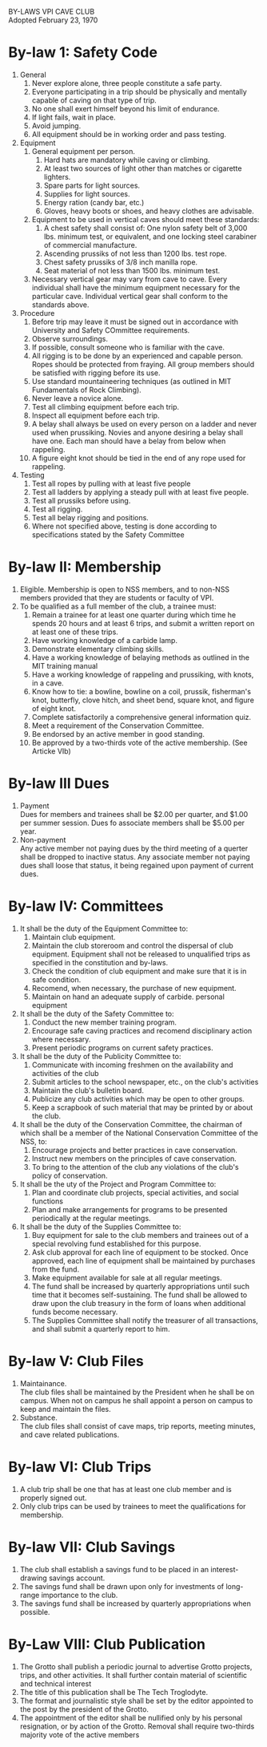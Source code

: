 BY-LAWS VPI CAVE CLUB  
Adopted February 23, 1970


# By-law 1: Safety Code
1. General
    1. Never explore alone, three people constitute a safe party.
    1. Everyone participating in a trip should be physically and mentally capable of caving on that type of trip.
    1. No one shall exert himself beyond his limit of endurance.
    1. If light fails, wait in place.
    1. Avoid jumping.
    1. All equipment should be in working order and pass testing.
1. Equipment
    1. General equipment per person.
        1. Hard hats are mandatory while caving or climbing.
        1. At least two sources of light other than matches or cigarette lighters.
        1. Spare parts for light sources.
        1. Supplies for light sources.
        1. Energy ration (candy bar, etc.)
        1. Gloves, heavy boots or shoes, and heavy clothes are advisable.
    1. Equipment to be used in vertical caves should meet these standards:
        1. A chest safety shall consist of: One nylon safety belt of 3,000 lbs. minimum test, or equivalent, and one locking steel carabiner of commercial manufacture.
        1. Ascending prussiks of not less than 1200 lbs. test rope.
        1. Chest safety prussiks of 3/8 inch manilla rope.
        1. Seat material of not less than 1500 lbs. minimum test.
    1. Necessary vertical gear may vary from cave to cave. Every individual shall have the minimum equipment necessary for the particular cave. Individual vertical gear shall conform to the standards above.
1. Procedure
    1. Before trip may leave it must be signed out in accordance with University and Safety COmmittee requirements.
    1. Observe surroundings.
    1. If possible, consult someone who is familiar with the cave.
    1. All rigging is to be done by an experienced and capable person. Ropes should be protected from fraying. All group members should be satisfied with rigging before its use.
    1. Use standard mountaineering techniques (as outlined in MIT Fundamentals of Rock Climbing).
    1. Never leave a novice alone.
    1. Test all climbing equipment before each trip.
    1. Inspect all equipment before each trip.
    1. A belay shall always be used on every person on a ladder and never used when prussiking. Novies and anyone desiring a belay shall have one. Each man should have a belay from below when rappeling.
    1. A figure eight knot should be tied in the end of any rope used for rappeling.
1. Testing
    1. Test all ropes by pulling with at least five people
    1. Test all ladders by applying a steady pull with at least five people.
    1. Test all prussiks before using.
    1. Test all rigging.
    1. Test all belay rigging and positions.
    1. Where not specified above, testing is done according to specifications stated by the Safety Committee

# By-law II: Membership
1. Eligible. Membership is open to NSS members, and to non-NSS members provided that they are students or faculty of VPI.
1. To be qualified as a full member of the club, a trainee must:
    1. Remain a trainee for at least one quarter during which time he spends 20 hours and at least 6 trips, and submit a written report on at least one of these trips.
    1. Have working knowledge of a carbide lamp.
    1. Demonstrate elementary climbing skills.
    1. Have a working knowledge of belaying methods as outlined in the MIT training manual
    1. Have a working knowledge of rappeling and prussiking, with knots, in a cave.
    1. Know how to tie: a bowline, bowline on a coil, prussik, fisherman's knot, butterfly, clove hitch, and sheet bend, square knot, and figure of eight knot.
    1. Complete satisfactorily a comprehensive general information quiz.
    1. Meet a requirement of the Conservation Committee.
    1. Be endorsed by an active member in good standing.
    1. Be approved by a two-thirds vote of the active membership. (See Articke VIb)

# By-law III Dues
1. Payment  
    Dues for members and trainees shall be $2.00 per quarter, and $1.00 per summer session. Dues fo associate members shall be $5.00 per year.
1. Non-payment  
    Any active member not paying dues by the third meeting of a querter shall be dropped to inactive status. Any associate member not paying dues shall loose that status, it being regained upon payment of current dues.

# By-law IV: Committees
1. It shall be the duty of the Equipment Committee to:
    1. Maintain club equipment.
    1. Maintain the club storeroom and control the dispersal of club equipment. Equipment shall not be released to unqualified trips as specified in the constitution and by-laws.
    1. Check the condition of club equipment and make sure that it is in safe condition.
    1. Recomend, when necessary, the purchase of new equipment.
    1. Maintain on hand an adequate supply of carbide. personal equipment
1. It shall be the duty of the Safety Committee to:
    1. Conduct the new member training program.
    1. Encourage safe caving practices and recomend disciplinary action where necessary.
    1. Present periodic programs on current safety practices.
1. It shall be the duty of the Publicity Committee to:
    1. Communicate with incoming freshmen on the availability and activities of the club
    1. Submit articles to the school newspaper, etc., on the club's activities
    1. Maintain the club's bulletin board. 
    1. Publicize any club activities which may be open to other groups.
    1. Keep a scrapbook of such material that may be printed by or about the club.
1. It shall be the duty of the Conservation Committee, the chairman of which shall be a member of the National Conservation Committee of the NSS, to:
    1. Encourage projects and better practices in cave conservation.
    1. Instruct new members on the principles of cave conservation.
    1. To bring to the attention of the club any violations of the club's policy of conservation.
1. It shall be the uty of the Project and Program Committee to:
    1. Plan and coordinate club projects, special activities, and social functions
    1. Plan and make arrangements for programs to be presented periodically at the regular meetings.
1. It shall be the duty of the Supplies Committee to:
    1. Buy equipment for sale to the club members and trainees out of a special revolving fund established for this purpose.
    1. Ask club approval for each line of equipment to be stocked. Once approved, each line of equipment shall be maintained by purchases from the fund.
    1. Make equipment available for sale at all regular meetings.
    1. The fund shall be increased by quarterly appropriations until such time that it becomes self-sustaining. The fund shall be allowed to draw upon the club treasury in the form of loans when additional funds become necessary.
    1. The Supplies Committee shall notify the treasurer of all transactions, and shall submit a quarterly report to him.

# By-law V: Club Files
1. Maintainance.  
    The club files shall be maintained by the President when he shall be on campus. When not on campus he shall appoint a person on campus to keep and maintain the files.
1. Substance.  
The club files shall consist of cave maps, trip reports, meeting minutes, and cave related publications.

# By-law VI: Club Trips
1. A club trip shall be one that has at least one club member and is properly signed out.
1. Only club trips can be used by trainees to meet the qualifications for membership.

# By-law VII: Club Savings
1. The club shall establish a savings fund to be placed in an interest-drawing savings account.
1. The savings fund shall be drawn upon only for investments of long-range importance to the club.
1. The savings fund shall be increased by quarterly appropriations when possible.

# By-Law VIII: Club Publication
1. The Grotto shall publish a periodic journal to advertise Grotto projects, trips, and other activities. It shall further contain material of scientific and technical interest
1. The title of this publication shall be The Tech Troglodyte.
1. The format and journalistic style shall be set by the editor appointed to the post by the president of the Grotto.
1. The appointment of the editor shall be nullified only by his personal resignation, or by action of the Grotto. Removal shall require two-thirds majority vote of the active members
